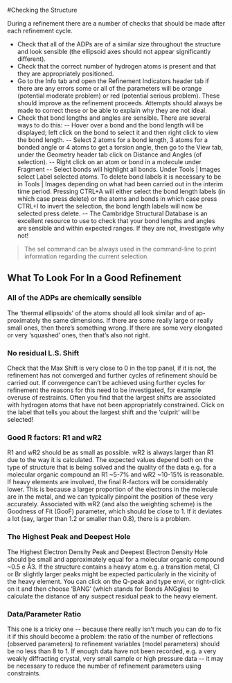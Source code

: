 #Checking the Structure

During a refinement there are a number of checks that should be made after each refinement cycle. 
-	Check that all of the ADPs are of a similar size throughout the structure and look sensible (the ellipsoid axes should not appear significantly different).
-	Check that the correct number of hydrogen atoms is present and that they are appropriately positioned.
-	Go to the Info tab and open the Refinement Indicators header tab if there are any errors some or all of the parameters will be orange (potential moderate problem) or red (potential serious problem). These should improve as the refinement proceeds. Attempts should always be made to correct these or be able to explain why they are not ideal.
-	Check that bond lengths and angles are sensible. There are several ways to do this: 
--	Hover over a bond and the bond length will be displayed; left click on the bond to select it and then right click to view the bond length. 
--	Select 2 atoms for a bond length, 3 atoms for a bonded angle or 4 atoms to get a torsion angle, then go to the View tab, under the Geometry header tab click on Distance and Angles (of selection).
--	Right click on an atom or bond in a molecule under Fragment -- Select bonds will highlight all bonds. Under Tools | Images select Label selected atoms. To delete bond labels it is necessary to be in Tools | Images depending on what had been carried out in the interim time period. Pressing CTRL+A will either select the bond length labels (in which case press delete) or the atoms and bonds in which case press CTRL+I to invert the selection, the bond length labels will now be selected press delete.
--	The Cambridge Structural Database is an excellent resource to use to check that your bond lengths and angles are sensible and within expected ranges. If they are not, investigate why not!

>The sel command can be always used in the command-line to print information regarding the current selection.

## What To Look For In a Good Refinement
### All of the ADPs are chemically sensible

The ‘thermal ellipsoids’ of the atoms should all look similar and of ap-proximately the same dimensions. If there are some really large or really small ones, then there’s something wrong. If there are some very elongated or very ‘squashed’ ones, then that’s also not right.
### No residual L.S. Shift
Check that the Max Shift is very close to 0 in the top panel, if it is not, the refinement has not converged and further cycles of refinement should be carried out. If convergence can’t be achieved using further cycles for refinement the reasons for this need to be investigated, for example overuse of restraints. Often you find that the largest shifts are associated with hydrogen atoms that have not been appropriately constrained. Click on the label that tells you about the largest shift and the ‘culprit’ will be selected!
### Good R factors: R1 and wR2
R1 and wR2 should be as small as possible. wR2 is always larger than R1 due to the way it is calculated. The expected values depend both on the type of structure that is being solved and the quality of the data e.g. for a molecular organic compound an R1 ~5-7% and wR2 ~10-15% is reasonable. If heavy elements are involved, the final R-factors will be considerably lower. This is because a larger proportion of the electrons in the molecule are in the metal, and we can typically pinpoint the position of these very accurately. Associated with wR2 (and also the weighting scheme) is the Goodness of Fit (GooF) parameter, which should be close to 1. If it deviates a lot (say, larger than 1.2 or smaller than 0.8), there is a problem.
### The Highest Peak and Deepest Hole
The Highest Electron Density Peak and Deepest Electron Density Hole should be small and approximately equal for a molecular organic compound ~0.5 e Å3. If the structure contains a heavy atom e.g. a transition metal, Cl or Br slightly larger peaks might be expected particularly in the vicinity of the heavy element. You can click on the Q-peak and type envi, or right-click on it and then choose ‘BANG’ (which stands for Bonds ANGgles) to calculate the distance of any suspect residual peak to the heavy element.
### Data/Parameter Ratio
This one is a tricky one -- because there really isn’t much you can do to fix it if this should become a problem: the ratio of the number of reflections (observed parameters) to refinement variables (model parameters) should be no less than 8 to 1. If enough data have not been recorded, e.g. a very weakly diffracting crystal, very small sample or high pressure data -- it may be necessary to reduce the number of refinement parameters using constraints.
